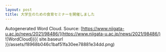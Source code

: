 ```yaml
---
layout: post
title: 大学生のための食育セミナーを開催しました
---
```

Autogenerated Word Cloud.
Source\: [https://www.niigata-u.ac.jp/news/2021/98486/](https://www.niigata-u.ac.jp/news/2021/98486/)
![WordCloud]({{ site.baseurl }}/assets/f8968b046c1baf51fa30ee78881e34dd.png)
